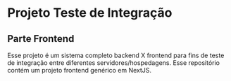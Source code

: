 # Projeto Teste de Integração
## Parte Frontend

Esse projeto é um sistema completo backend X frontend para fins de teste de integração entre diferentes servidores/hospedagens.
Esse repositório contém um projeto frontend genérico em NextJS.
